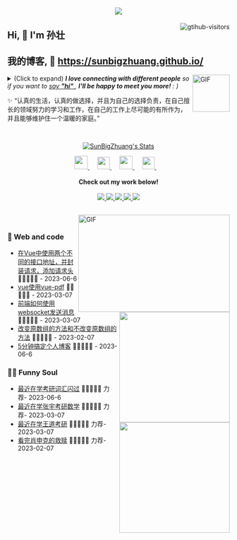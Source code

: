 <h1 align="center"> <a href="https://sunguoqi.com/"> <img src="https://readme-typing-svg.herokuapp.com/?lines=console.log(%22Hello%2C%20World!%22);孙壮同学祝您今天愉快!&center=true&size=27"> </a> </h1>
<a href="https://github.com/SunBigZhuang/computer-vision-in-action">
    <img align="right" src="https://komarev.com/ghpvc/?username=SunBigZhuang&label=Visitors&color=red&style=flat&logo=github" alt="gtihub-visitors" />
</a>
 
## Hi, 👋  I'm 孙壮
## 我的博客, 👋  <a href="[http://welcome.voup.cn](https://sunbigzhuang.github.io/)">https://sunbigzhuang.github.io/</a>
 
<img align="right" alt="GIF" src="https://media.giphy.com/media/LnQjpWaON8nhr21vNW/giphy.gif" width="84" title="Say HI"> <details><summary>(Click to expand) <em><b>I love connecting with different people</b> so if you want to <a href="https://sunbigzhuang.github.io/" >say <b>"hi" </b></a>, <b>I'll be happy to meet you more!</b> : )</em></summary>
 
<!--my introduction start-->
    
- 🔭 empty
- 🌱 empty
- 🤔 Only two things make me moved. 
  1. empty
  2. empty
- ❤️ I like eating 🍉, raising 🐓, playing 🏓, sleeping in 🛌 and 📺 [ACGN]
- 💬 Be free to ask me about anything [here](https://github.com/SunBigZhuang/SunBigZhuang/issues).
 
---
</details>
  
  ✨ “认真的生活，认真的做选择，并且为自己的选择负责，在自己擅长的领域努力的学习和工作，在自己的工作上尽可能的有所作为，并且能够维护住一个温暖的家庭。”
 
 
<!--my introduction end -->
 
<br>
 
<p align="center">
  <a href="https://github.com/SunBigZhuang" class="rich-diff-level-one">
    <img src="https://github-readme-stats.vercel.app/api?username=SunBigZhuang&title_color=333&text_color=777" alt="SunBigZhuang's Stats" >
    <!-- &hide=issues
    <img src="https://github-readme-stats.vercel.app/api?username=SunBigZhuang&hide=issues&title_color=333&text_color=777" alt="SunBigZhuang's Stats" >
    -->
  </a>
</p>
 
<p align="center">
 
  <a href="https://space.bilibili.com/492875496" target="_blank" alt="Bilibili" title="Bilibili">
    <img src="https://user-images.githubusercontent.com/29084184/166415345-91925d37-c66f-448f-8d75-c8355fe0b692.png" width="30px"/>
  </a>
  &emsp;
  <a href= "https://sunbigzhuang.github.io/" target="_blank" alt="Instagram" title="Instagram">
    <img src="https://voup.cn/wp-content/uploads/2023/06/icons8-log-cabin-32.png" width="28px"/>
  </a>
  &emsp;
      <a href="https://blog.csdn.net/sunxiaobai1?type=blog" target="_blank" alt="CSDN" title="CSDN">
    <img src="https://img.icons8.com/material/48/000000/csdn.png" width="30px"/>
  </a>
  &emsp;
     <a href="https://www.zhihu.com/people/sun-da-zhuang-18" target="_blank" alt="Zhihu" title="Zhihu">
    <img src="https://img.icons8.com/material-two-tone/50/000000/zhihu.png" width="28px"/>
  </a>
  &emsp;
  <br><br>
  <strong>Check out my work below!</strong>
  <br><br>
  <a href="https://github.com/SunBigZhuang">
    <img src="https://badges.strrl.dev/visits/SunBigZhuang/SunBigZhuang?style=flat-square&color=black&logo=github">
  </a>
  <a href="https://github.com/SunBigZhuang">
    <img src="https://badges.strrl.dev/years/SunBigZhuang?style=flat-square&color=black&logo=github">
  </a>
  <a href="https://github.com/SunBigZhuang?tab=repositories">
    <img src="https://badges.strrl.dev/repos/SunBigZhuang?style=flat-square&color=black&logo=github">
  </a>
  <a href="https://gist.github.com/SunBigZhuang">
    <img src="https://badges.strrl.dev/gists/SunBigZhuang?style=flat-square&color=black&logo=github">
  </a>
  <a href="https://github.com/SunBigZhuang">
    <img src="https://badges.strrl.dev/commits/monthly/SunBigZhuang?style=flat-square&color=black&logo=github">
  </a>
</p>
 
<h2></h2>
 
<img align="right" alt="GIF" src="OctoCharmve/code.gif" width="343" height="220" title="Do what you like, and do it best!"> &nbsp;&nbsp;&nbsp;&nbsp;
 
### 🧠 Web and code
 
<img align="right" width="250" src="https://cdn.jsdelivr.net/gh/sun0225SUN/sun0225SUN/assets/images/hi.gif" />
 
<!-- START_SECTION:brain -->
* <a href='https://sunbigzhuang.github.io/posts/51348/' target='_blank'>在Vue中使用两个不同的接口地址，并封装请求，添加请求头</a> 🌟🌟🌟🌟🌟 - 2023-06-6
* <a href='https://sunbigzhuang.github.io/posts/51324/' target='_blank'>vue使用vue-pdf</a> 🌟🌟🌟🌟🌟 - 2023-03-07
* <a href='https://sunbigzhuang.github.io/posts/51304/' target='_blank'>前端如何使用websocket发送消息</a> 🌟🌟🌟🌟🌟 - 2023-03-07
* <a href='https://sunbigzhuang.github.io/posts/55581/' target='_blank'>改变原数组的方法和不改变原数组的方法</a> 🌟🌟🌟🌟🌟 - 2023-02-07
* <a href='https://sunbigzhuang.github.io/posts/26372/' target='_blank'>5分钟搞定个人博客</a> 🌟🌟🌟🌟🌟 - 2023-06-6
<!-- END_SECTION:brain -->
 
</td></tr>
 
<tr><td>
 
### 🤾‍♂️ Funny Soul
 
<img align="right" width="250" src="https://cdn.jsdelivr.net/gh/sun0225SUN/sun0225SUN/assets/images/hi.gif" />
 
<!-- START_SECTION:douban -->
* <a href='https://www.bing.com/search?q=%E8%80%83%E7%A0%94%E8%AF%8D%E6%B1%87%E9%97%AA%E8%BF%87' target='_blank'>最近在学考研词汇闪过</a> 🌟🌟🌟🌟🌟 力荐- 2023-06-6
* <a href='https://www.bing.com/search?q=%E5%BC%A0%E5%AE%87%E8%80%83%E7%A0%94%E6%95%B0%E5%AD%A6&qs=n&form=QBRE&sp=-1&lq=0&pq=%E5%BC%A0%E5%AE%87%E8%80%83%E7%A0%94%E6%95%B0%E5%AD%A6&sc=10-6&sk=&cvid=69AADEED0BDA40CEAEA6681A39320017&ghsh=0&ghacc=0&ghpl=' target='_blank'>最近在学张宇考研数学</a> 🌟🌟🌟🌟🌟 力荐- 2023-03-07
* <a href='https://search.bilibili.com/all?keyword=%E7%8E%8B%E9%81%93%E8%80%83%E7%A0%94' target='_blank'>最近在学王道考研</a> 🌟🌟🌟🌟🌟 力荐- 2023-03-07
* <a href='http://movie.douban.com/subject/1292052/' target='_blank'>看完肖申克的救赎</a> 🌟🌟🌟🌟🌟 力荐- 2023-02-07
 
 
<!-- END_SECTION:douban -->
 
</td></tr>
 
<tr><td>
